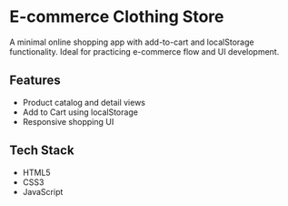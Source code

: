 # E-commerce Clothing Store

A minimal online shopping app with add-to-cart and localStorage functionality. Ideal for practicing e-commerce flow and UI development.

## Features

- Product catalog and detail views
- Add to Cart using localStorage
- Responsive shopping UI

## Tech Stack

- HTML5
- CSS3
- JavaScript

